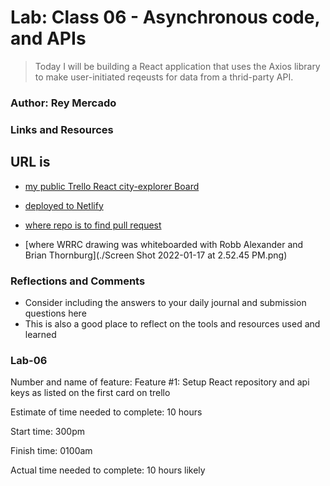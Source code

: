 # Lab: Class 06 - Asynchronous code, and APIs

> Today I will be building a React application that uses the Axios library to make user-initiated reqeusts for data from a thrid-party API.

### Author: Rey Mercado

### Links and Resources
## URL is 

* [my public Trello React city-explorer Board](https://trello.com/b/SnbYYlrq/301d81-city-explorer)

* [deployed to Netlify](https://reymercado.netlify.app/)

* [where repo is to find pull request](https://github.com/44thm0820/301d81-city-explorer)

* [where WRRC drawing was whiteboarded with Robb Alexander and Brian Thornburg](./Screen Shot 2022-01-17 at 2.52.45 PM.png)

### Reflections and Comments
* Consider including the answers to your daily journal and submission questions here
* This is also a good place to reflect on the tools and resources used and learned

### Lab-06

Number and name of feature: Feature #1: Setup React repository and api keys as listed on the first card on trello

Estimate of time needed to complete: 10 hours

Start time: 300pm

Finish time: 0100am

Actual time needed to complete: 10 hours likely


